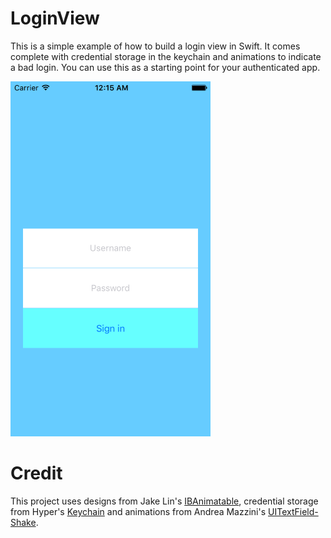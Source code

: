 # LoginView
This is a simple example of how to build a login view in Swift. It comes complete with credential storage in the keychain and
animations to indicate a bad login. You can use this as a starting point for your authenticated app.

<img src="https://raw.githubusercontent.com/jkereako/LoginView/master/Images/screen-shot.png" width="320" height="568" />

# Credit
This project uses designs from Jake Lin's [IBAnimatable][iba], credential storage from Hyper's [Keychain][keychain] and animations from Andrea Mazzini's [UITextField-Shake][shake].

[iba]: https://github.com/JakeLin/IBAnimatable
[keychain]: https://github.com/hyperoslo/Keychain
[shake]: https://github.com/andreamazz/UITextField-Shake
